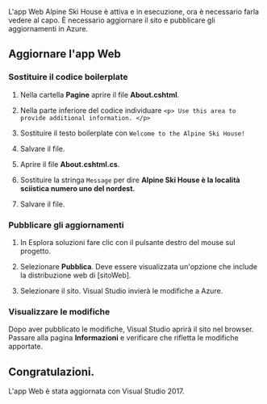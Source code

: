 L'app Web Alpine Ski House è attiva e in esecuzione, ora è necessario farla vedere al capo. È necessario aggiornare il sito e pubblicare gli aggiornamenti in Azure.

## <a name="update-your-web-app"></a>Aggiornare l'app Web

### <a name="replace-the-boilerplate-code"></a>Sostituire il codice boilerplate

1. Nella cartella **Pagine** aprire il file **About.cshtml**.

1. Nella parte inferiore del codice individuare `<p> Use this area to provide additional information. </p>`

1. Sostituire il testo boilerplate con `Welcome to the Alpine Ski House!`

1. Salvare il file.

1. Aprire il file **About.cshtml.cs**.

1. Sostituire la stringa `Message` per dire **Alpine Ski House è la località sciistica numero uno del nordest.**

1. Salvare il file.

### <a name="publish-your-updates"></a>Pubblicare gli aggiornamenti

1. In Esplora soluzioni fare clic con il pulsante destro del mouse sul progetto.

1. Selezionare **Pubblica**. Deve essere visualizzata un'opzione che include la distribuzione web di [sitoWeb].

1. Selezionare il sito. Visual Studio invierà le modifiche a Azure.

### <a name="view-your-changes"></a>Visualizzare le modifiche

Dopo aver pubblicato le modifiche, Visual Studio aprirà il sito nel browser. Passare alla pagina **Informazioni** e verificare che rifletta le modifiche apportate.

## <a name="congrats"></a>Congratulazioni.

L'app Web è stata aggiornata con Visual Studio 2017.
